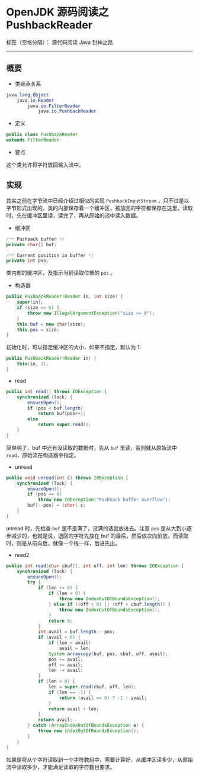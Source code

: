 # OpenJDK 源码阅读之 PushbackReader 

标签（空格分隔）： 源代码阅读 Java 封神之路

---

## 概要

* 类继承关系 

```java
java.lang.Object
    java.io.Reader
        java.io.FilterReader
            java.io.PushbackReader
```

* 定义 

```java
public class PushbackReader
extends FilterReader
```

* 要点

这个类允许将字符放回输入流中。


## 实现 

其实之前在字节流中已经介绍过相似的实现 `PushbackInputStream` ，只不过是以字节形式出现的。类的内部保存着一个缓冲区，被放回的字符都保存在这里，读取时，先在缓冲区里读，读完了，再从原始的流中读入数据。


* 缓冲区 

```java
/** Pushback buffer */
private char[] buf;

/** Current position in buffer */
private int pos;
```

类内部的缓冲区，及指示当前读取位置的 `pos` 。

* 构造器 

```java
public PushbackReader(Reader in, int size) {
    super(in);
    if (size <= 0) {
        throw new IllegalArgumentException("size <= 0");
    }
    this.buf = new char[size];
    this.pos = size;
}
```

初始化时，可以指定缓冲区的大小，如果不指定，默认为 1: 

```java
public PushbackReader(Reader in) {
    this(in, 1);
}
```

* read

```java
public int read() throws IOException {
    synchronized (lock) {
        ensureOpen();
        if (pos < buf.length)
            return buf[pos++];
        else
            return super.read();
    }
}
```

简单明了，buf 中还有没读取的数据时，先从 `buf` 里读，否则就从原始流中 `read`，原始流在构造器中指定。


* unread

```java
public void unread(int c) throws IOException {
    synchronized (lock) {
        ensureOpen();
        if (pos == 0)
            throw new IOException("Pushback buffer overflow");
        buf[--pos] = (char) c;
    }
}
```

unread 时，先检查 `buf` 是不是满了，没满的话就放进去。注意 `pos` 是从大到小逐步减少的，也就是说，退回的字符先放在 buf 的最后，然后依次向前放。而读取时，则是从前向后，就像一个栈一样，后进先出。

* read2

```java
public int read(char cbuf[], int off, int len) throws IOException {
    synchronized (lock) {
        ensureOpen();
        try {
            if (len <= 0) {
                if (len < 0) {
                    throw new IndexOutOfBoundsException();
                } else if ((off < 0) || (off > cbuf.length)) {
                    throw new IndexOutOfBoundsException();
                }
                return 0;
            }
            int avail = buf.length - pos;
            if (avail > 0) {
                if (len < avail)
                    avail = len;
                System.arraycopy(buf, pos, cbuf, off, avail);
                pos += avail;
                off += avail;
                len -= avail;
            }
            if (len > 0) {
                len = super.read(cbuf, off, len);
                if (len == -1) {
                    return (avail == 0) ? -1 : avail;
                }
                return avail + len;
            }
            return avail;
        } catch (ArrayIndexOutOfBoundsException e) {
            throw new IndexOutOfBoundsException();
        }
    }
}
```

如果是将从个字符读取到一个字符数组中，需要计算好，从缓冲区读多少，从原始流中读取多少，才能满足读取的字符数目要求。